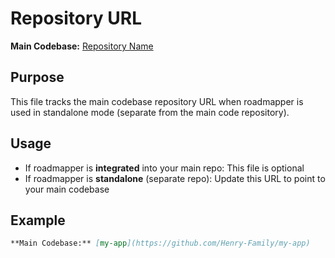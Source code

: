 # Repository URL

**Main Codebase:** [Repository Name](https://github.com/fxonai/saas-starter-kit)

## Purpose

This file tracks the main codebase repository URL when roadmapper is used in standalone mode (separate from the main code repository).

## Usage

- If roadmapper is **integrated** into your main repo: This file is optional
- If roadmapper is **standalone** (separate repo): Update this URL to point to your main codebase

## Example

```markdown
**Main Codebase:** [my-app](https://github.com/Henry-Family/my-app)
```
